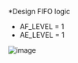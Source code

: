 *Design FIFO logic
- AF_LEVEL = 1
-	AE_LEVEL = 1

![image](https://github.com/user-attachments/assets/9914d29e-fa57-427d-9ff2-10905d9ba6c8)
